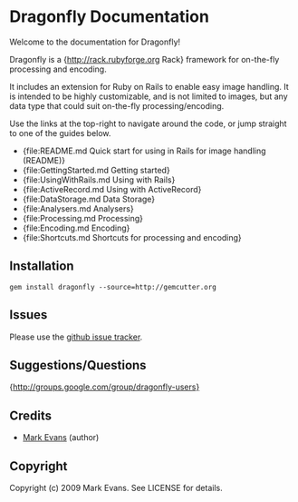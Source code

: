 Dragonfly Documentation
=======================

Welcome to the documentation for Dragonfly!

Dragonfly is a {http://rack.rubyforge.org Rack} framework for on-the-fly processing and encoding.

It includes an extension for Ruby on Rails to enable easy image handling.
It is intended to be highly customizable, and is not limited to images, but any data type that could suit on-the-fly processing/encoding.

Use the links at the top-right to navigate around the code, or jump straight to one of the guides below.

- {file:README.md Quick start for using in Rails for image handling (README)}
- {file:GettingStarted.md Getting started}
- {file:UsingWithRails.md Using with Rails}
- {file:ActiveRecord.md Using with ActiveRecord}
- {file:DataStorage.md Data Storage}
- {file:Analysers.md Analysers}
- {file:Processing.md Processing}
- {file:Encoding.md Encoding}
- {file:Shortcuts.md Shortcuts for processing and encoding}

Installation
------------

    gem install dragonfly --source=http://gemcutter.org

Issues
------
Please use the <a href="http://github.com/markevans/dragonfly/issues">github issue tracker</a>.

Suggestions/Questions
---------------------
{http://groups.google.com/group/dragonfly-users}

Credits
-------
- <a href="http://github.com/markevans">Mark Evans</a> (author)

Copyright
---------
Copyright (c) 2009 Mark Evans. See LICENSE for details.
